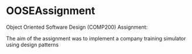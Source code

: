 # OOSEAssignment

Object Oriented Software Design (COMP200) Assignment: 

The aim of the assignment was to implement a company training simulator using design patterns
